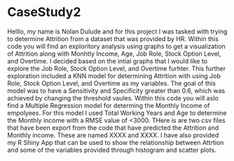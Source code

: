 # CaseStudy2

Helllo, my name is Nolan Dulude and for this project I was tasked with trying to determine Attrition from a dataset that was provided by HR.  Within this code you will find an exploritory analysis using graphs to get a visualization of Attrition along with Monhtly Income, Age, Job Role, Stock Option Level, and Overtime.  I decided based on the intial graphs that I would like to explore the Job Role, Stock Option Level, and Overtime furhter.  This further exploration included a KNN model for determining Attrition with using Job Role, Stock Option Level, and Overtime as my variables.  The goal of this model was to have a Sensitivity and Specificity greater than 0.6, which was achieved by changing the threshold vaules.  Within this code you will aslo find a Multiple Regression model for determing the Monthly Income of empolyees.  For this model I used Total Working Years and Age to determine the Monthly income with a RMSE value of <3000.  THere is are two csv files that have been export from the code that have predicted the Attrition and Monthly income.  These are named XXXX and XXXX.  I have also provided my R Shiny App that can be used to show the relationship between Attrtion and some of the variables provided through histogram and scatter plots.  
